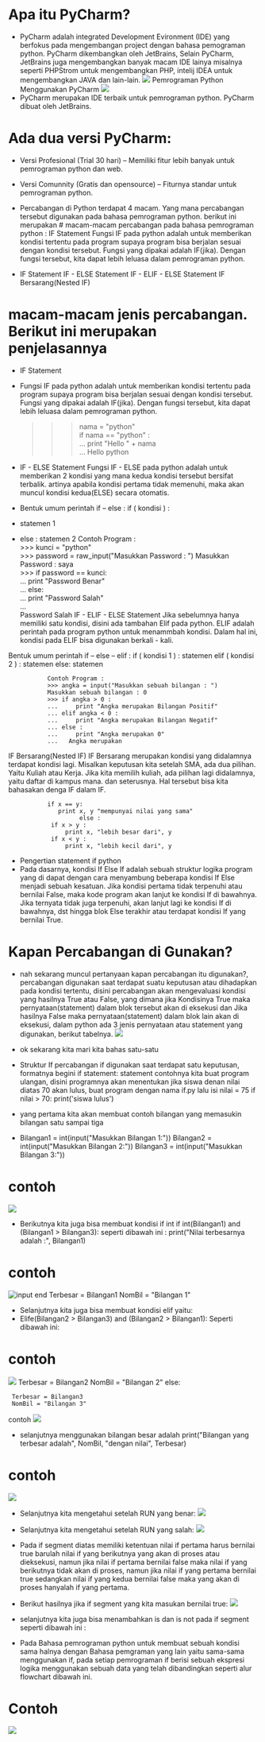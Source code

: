 # Apa itu PyCharm?
- PyCharm adalah integrated Development Evironment (IDE) yang berfokus pada mengembangan project dengan bahasa pemograman python. PyCharm dikembangkan oleh JetBrains, Selain PyCharm, JetBrains juga mengembangkan banyak macam IDE lainya misalnya seperti PHPStrom untuk mengembangkan PHP, intelij IDEA untuk mengembangkan JAVA dan lain-lain.
![](https://github.com/aditya-sultan/labspy02.01/blob/master/jetbrains_products.png)
Pemrograman Python Menggunakan PyCharm
![](https://github.com/aditya-sultan/labspy02.01/blob/master/prr.PNG)
- PyCharm merupakan IDE terbaik untuk pemrograman python. PyCharm dibuat oleh JetBrains.

# Ada dua versi PyCharm:

- Versi Profesional (Trial 30 hari) – Memiliki fitur lebih banyak untuk pemrograman python dan web.
- Versi Comunnity (Gratis dan opensource) – Fiturnya standar untuk pemrograman python.
- Percabangan di Python terdapat 4 macam. Yang mana percabangan tersebut digunakan pada bahasa pemrograman python. berikut ini merupakan # macam-macam percabangan pada bahasa pemrograman python : IF Statement Fungsi IF pada python adalah untuk memberikan kondisi tertentu pada program supaya program bisa berjalan sesuai dengan kondisi tersebut. Fungsi yang dipakai adalah IF(jika). Dengan fungsi tersebut, kita dapat lebih leluasa dalam pemrograman python.

- IF Statement IF - ELSE Statement IF - ELIF - ELSE Statement IF Bersarang(Nested IF)

# macam-macam jenis percabangan. Berikut ini merupakan penjelasannya
- IF Statement

- Fungsi IF pada python adalah untuk memberikan kondisi tertentu pada program supaya program bisa berjalan sesuai dengan kondisi tersebut. Fungsi yang dipakai adalah IF(jika). Dengan fungsi tersebut, kita dapat lebih leluasa dalam pemrograman python.

    >>> nama = "python"          
    >>> if nama == "python" :          
    ...     print "Hello " + nama  
    ...   Hello python
- IF - ELSE Statement Fungsi IF - ELSE pada python adalah untuk memberikan 2 kondisi yang mana kedua kondisi tersebut bersifat terbalik. artinya apabila kondisi pertama tidak memenuhi, maka akan muncul kondisi kedua(ELSE) secara otomatis.

- Bentuk umum perintah if – else : if ( kondisi ) :
- statemen 1
- else :
statemen 2
  Contoh Program :           
         >>> kunci = "python"           
         >>> password = raw_input("Masukkan Password : ")
         Masukkan Password : saya           
         >>> if password == kunci:           
         ...     print "Password Benar"  
         ... else:          
         ...     print "Password Salah"  
         ...   
         Password Salah
         IF - ELIF - ELSE Statement Jika sebelumnya hanya memiliki satu kondisi, disini ada tambahan Elif pada python. ELIF adalah perintah pada program python untuk menammbah kondisi. Dalam hal ini, kondisi pada ELIF bisa digunakan berkali - kali.

Bentuk umum perintah if – else – elif : if ( kondisi 1 ) :
statemen
elif ( kondisi 2 ) :
statemen
else:
statemen

               Contoh Program : 
               >>> angka = input("Masukkan sebuah bilangan : ")          
               Masukkan sebuah bilangan : 0           
               >>> if angka > 0 :           
               ...     print "Angka merupakan Bilangan Positif"          
               ... elif angka < 0 :           
               ...     print "Angka merupakan Bilangan Negatif"   
               ... else :           
               ...     print "Angka merupakan 0" 
               ...   Angka merupakan
IF Bersarang(Nested IF) IF Bersarang merupakan kondisi yang didalamnya terdapat kondisi lagi. Misalkan keputusan kita setelah SMA, ada dua pilihan. Yaitu Kuliah atau Kerja. Jika kita memilih kuliah, ada pilihan lagi didalamnya, yaitu daftar di kampus mana. dan seterusnya. Hal tersebut bisa kita bahasakan denga IF dalam IF.

               if x == y:    
                  print x, y "mempunyai nilai yang sama"  
                        else :    
                if x > y :         
                    print x, "lebih besar dari", y   
                if x < y :         
                    print x, "lebih kecil dari", y 
- Pengertian statement if python
- Pada dasarnya, kondisi If Else If adalah sebuah struktur logika program yang di dapat dengan cara menyambung beberapa kondisi If Else menjadi sebuah kesatuan. Jika kondisi pertama tidak terpenuhi atau bernilai False, maka kode program akan lanjut ke kondisi If di bawahnya. Jika ternyata tidak juga terpenuhi, akan lanjut lagi ke kondisi If di bawahnya, dst hingga blok Else terakhir atau terdapat kondisi If yang bernilai True.

# Kapan Percabangan di Gunakan?
- nah sekarang muncul pertanyaan kapan percabangan itu digunakan?, percabangan digunakan saat terdapat suatu keputusan atau dihadapkan pada kondisi tertentu, disini percabangan akan mengevaluasi kondisi yang hasilnya True atau False, yang dimana jika Kondisinya True maka pernyataan(statement) dalam blok tersebut akan di eksekusi dan Jika hasilnya False maka pernyataan(statement) dalam blok lain akan di eksekusi, dalam python ada 3 jenis pernyataan atau statement yang digunakan, berikut tabelnya.
![](https://github.com/aditya-sultan/labspy02.01/blob/master/python%203%20jenis.png)
- ok sekarang kita mari kita bahas satu-satu

- Struktur If percabangan if digunakan saat terdapat satu keputusan, formatnya begini if statement: statement contohnya kita buat program ulangan, disini programnya akan menentukan jika siswa denan nilai diatas 70 akan lulus, buat program dengan nama if.py lalu isi nilai = 75 if nilai > 70: print('siswa lulus')

- yang pertama kita akan membuat contoh bilangan yang memasukin bilangan satu sampai tiga
- Bilangan1 = int(input("Masukkan Bilangan 1:")) Bilangan2 = int(input("Masukkan Bilangan 2:")) Bilangan3 = int(input("Masukkan Bilangan 3:"))

# contoh
![](https://github.com/aditya-sultan/labspy02.01/blob/master/bilangan1.png)
- Berikutnya kita juga bisa membuat kondisi if int
      if int(Bilangan1) and (Bilangan1 > Bilangan3): seperti dibawah ini : print("Nilai terbesarnya adalah :", Bilangan1)

# contoh
![input end](https://github.com/aditya-sultan/labspy02.01/blob/master/bilangan2.png)
      Terbesar = Bilangan1
      NomBil = "Bilangan 1"
- Selanjutnya kita juga bisa membuat kondisi elif yaitu:
- Elife(Bilangan2 > Bilangan3) and (Bilangan2 > Bilangan1): Seperti dibawah ini:

# contoh
![](https://github.com/aditya-sultan/labspy02.01/blob/master/bilangan3.png)
     Terbesar = Bilangan2
     NomBil = "Bilangan 2"
     else:

     Terbesar = Bilangan3
     NomBil = "Bilangan 3"
contoh
![](https://github.com/aditya-sultan/labspy02.01/blob/master/bilangan4.png)
- selanjutnya menggunakan bilangan besar adalah
      print("Bilangan yang terbesar adalah", NomBil, "dengan nilai", Terbesar)

# contoh
![](https://github.com/aditya-sultan/labspy02.01/blob/master/print%20bilangan%20terbesar.png)
- Selanjutnya kita mengetahui setelah RUN yang benar:
![](https://github.com/aditya-sultan/labspy02.01/blob/master/Untitled.png)
- Selanjutnya kita mengetahui setelah RUN yang salah:
![](https://github.com/aditya-sultan/labspy02.01/blob/master/Capture.png)
- Pada if segment diatas memiliki ketentuan nilai if pertama harus bernilai true barulah nilai if yang berikutnya yang akan di proses atau dieksekusi, namun jika nilai if pertama bernilai false maka nilai if yang berikutnya tidak akan di proses, namun jika nilai if yang pertama bernilai true sedangkan nilai if yang kedua bernilai false maka yang akan di proses hanyalah if yang pertama.
- Berikut hasilnya jika if segment yang kita masukan bernilai true:
![](https://github.com/aditya-sultan/labspy02.01/blob/master/step.png)
- selanjutnya kita juga bisa menambahkan is dan is not pada if segment seperti dibawah ini :

- Pada Bahasa pemrograman python untuk membuat sebuah kondisi sama halnya dengan Bahasa pemgraman yang lain yaitu sama-sama menggunakan if, pada setiap pemrograman if berisi sebuah ekspresi logika menggunakan sebuah data yang telah dibandingkan seperti alur flowchart dibawah ini.

# Contoh
![](https://github.com/aditya-sultan/labspy02.01/blob/master/flowchart2.png)

